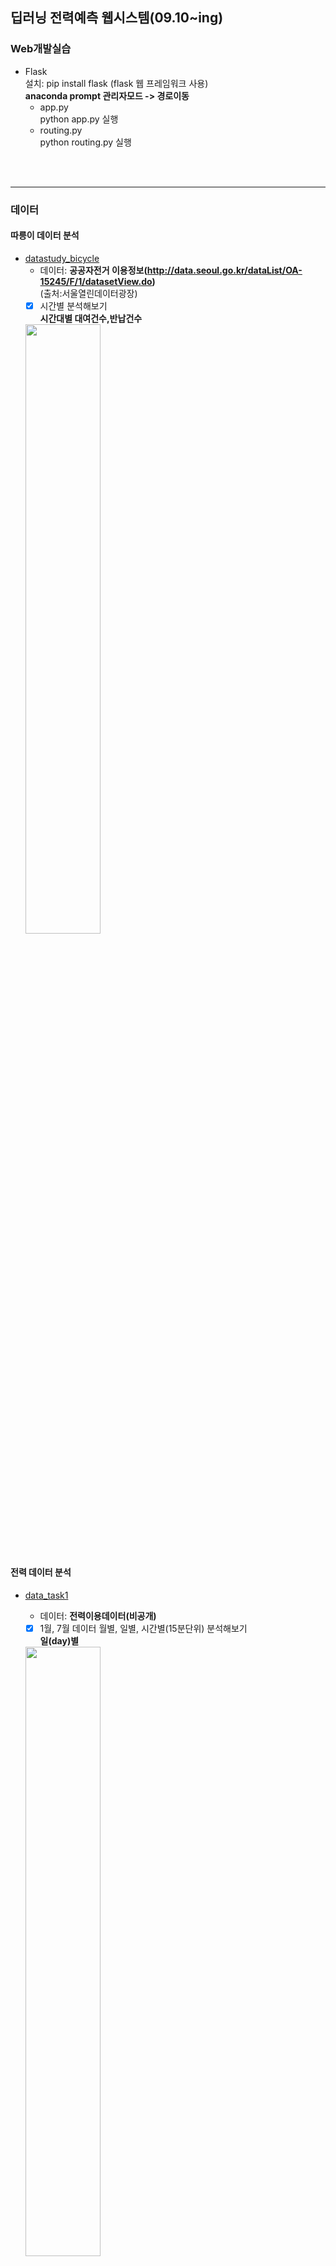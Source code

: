 ## 딥러닝 전력예측 웹시스템(09.10~ing)  
### Web개발실습
   - Flask  
   설치: pip install flask (flask 웹 프레임워크 사용)  
   __anaconda prompt 관리자모드 -> 경로이동__  
      - app.py  
         python app.py 실행  
      - routing.py  
         python routing.py 실행  
   <br>
   <br>
  
  -------------------------------------------------------------------------------------------
  
### 데이터  
   #### 따릉이 데이터 분석  
   - [datastudy_bicycle](https://github.com/Jimin980921/DeepLearning_websys/blob/master/datastudy_bicycle.ipynb)  
      - 데이터: __공공자전거 이용정보(http://data.seoul.go.kr/dataList/OA-15245/F/1/datasetView.do)__  
      (출처:서울열린데이터광장)  
      -  [x] 시간별 분석해보기  
      __시간대별 대여건수,반납건수__  
      <img src="https://user-images.githubusercontent.com/57060127/95681212-91841400-0c19-11eb-9b68-81457d68d4ed.JPG" width=50%>
      <br>
      <br>
      
      
      
      
   #### 전력 데이터 분석   
   - [data_task1](https://github.com/Jimin980921/DeepLearning_websys/blob/master/data_task1.ipynb)  
      - 데이터: __전력이용데이터(비공개)__    
      
      -  [x] 1월, 7월 데이터 월별, 일별, 시간별(15분단위) 분석해보기  
      __일(day)별__  
      <img src="https://user-images.githubusercontent.com/57060127/95681081-d8bdd500-0c18-11eb-9380-a979057b6a34.JPG" width=50%>  
      
      __시간(15분)별__  
      <img src="https://user-images.githubusercontent.com/57060127/95681080-d78ca800-0c18-11eb-8af6-cc74253fc09d.JPG" width=50%>  
      <br>
      <br>
      
      -  [x] 요일별 분석해보기  
      <img src="https://user-images.githubusercontent.com/57060127/95680939-0f472000-0c18-11eb-809c-296266b96c87.JPG" width=50%>

      -  [ ] LSTM 분석  
      -  [ ] LSTM 파라미터변경  
           

      
      
   
  
   
   
   
   
   
  
   
  
      
  
  
